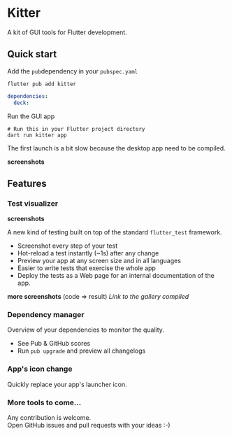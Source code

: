 
# Kitter

A kit of GUI tools for Flutter development.

## Quick start

Add the `pub`dependency in your `pubspec.yaml`

`flutter pub add kitter`

```yaml
dependencies:
  deck:
```

Run the GUI app

```shell
# Run this in your Flutter project directory
dart run kitter app
```
The first launch is a bit slow because the desktop app need to be compiled.

**screenshots**

## Features

### Test visualizer

**screenshots**

A new kind of testing built on top of the standard `flutter_test` framework.

- Screenshot every step of your test
- Hot-reload a test instantly (~1s) after any change
- Preview your app at any screen size and in all languages
- Easier to write tests that exercise the whole app
- Deploy the tests as a Web page for an internal documentation of the app.

**more screenshots** (code => result)
*Link to the gallery compiled* 

### Dependency manager

Overview of your dependencies to monitor the quality.

- See Pub & GitHub scores
- Run `pub upgrade` and preview all changelogs

### App's icon change

Quickly replace your app's launcher icon.

### More tools to come...

Any contribution is welcome.  
Open GitHub issues and pull requests with your ideas :-)